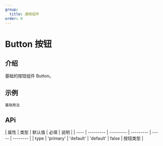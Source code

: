 ```yaml
---
group:
  title: 通用组件
order: 0
---
```


# Button 按钮

## 介绍

基础的按钮组件 Button。

## 示例

<!-- 可以通过code加载示例代码，dumi会帮我们做解析 -->

<code src="./demo/base.tsx">基础用法</code>

## APi

<!-- 会生成api表格 -->

| 属性 | 类型      | 默认值    | 必填      | 说明  |
| ---- | --------- | --------- | --------- | ----- | -------- |
| type | 'primary' | 'default' | 'default' | false | 按钮类型 |
